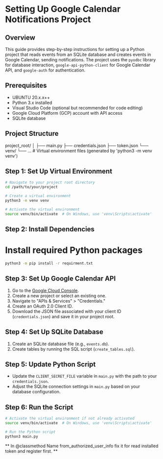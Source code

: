 # Setting Up Google Calendar Notifications Project

## Overview

This guide provides step-by-step instructions for setting up a Python project that reads events from an SQLite database and creates events in Google Calendar, sending notifications. The project uses the `pyodbc` library for database interaction, `google-api-python-client` for Google Calendar API, and `google-auth` for authentication.

## Prerequisites
- UBUNTU 20.x.x++
- Python 3.x installed
- Visual Studio Code (optional but recommended for code editing)
- Google Cloud Platform (GCP) account with API access
- SQLite database

## Project Structure

project_root/
│
├── main.py
├── credentials.json
├── token.json
└── venv/
└── ... # Virtual environment files (generated by 'python3 -m venv venv')


## Step 1: Set Up Virtual Environment

```bash
# Navigate to your project root directory
cd /path/to/your/project

# Create a virtual environment
python3 -m venv venv

# Activate the virtual environment
source venv/bin/activate  # On Windows, use 'venv\Scripts\activate'
```

## Step 2: Install Dependencies

# Install required Python packages

```bash
python3 -m pip install -r requirment.txt
```

## Step 3: Set Up Google Calendar API

1. Go to the [Google Cloud Console](https://console.cloud.google.com/).
2. Create a new project or select an existing one.
3. Navigate to "APIs & Services" > "Credentials."
4. Create an OAuth 2.0 Client ID.
5. Download the JSON file associated with your client ID (`credentials.json`) and save it in your project root.


## Step 4: Set Up SQLite Database

1. Create an SQLite database file (e.g., `events.db`).
2. Create tables by running the SQL script (`create_tables.sql`).

## Step 5: Update Python Script

- Update the `CLIENT_SECRET_FILE` variable in `main.py` with the path to your `credentials.json`.
- Adjust the SQLite connection settings in `main.py` based on your database configuration.

## Step 6: Run the Script

```bash
# Activate the virtual environment if not already activated
source venv/bin/activate  # On Windows, use 'venv\Scripts\activate'

# Run the Python script
python3 main.py
```

** In @classmethod Name from_authorized_user_info fix it for read installed token and register first. **